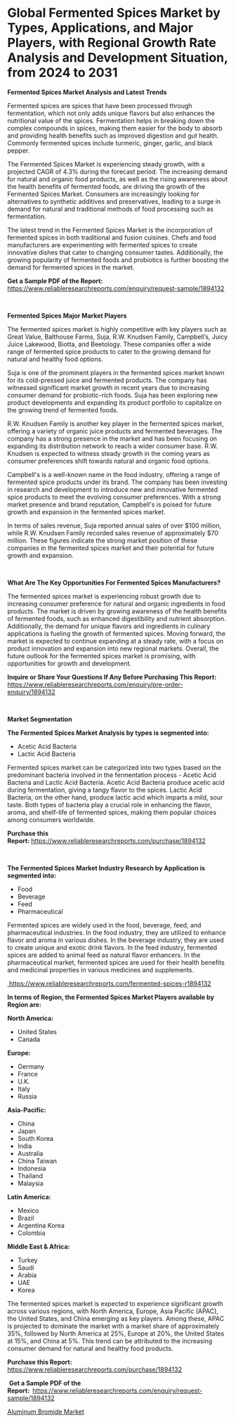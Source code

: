 <p><h1>Global Fermented Spices Market by Types, Applications, and Major Players, with Regional Growth Rate Analysis and Development Situation, from 2024 to 2031</h1></p><p><strong>Fermented Spices Market Analysis and Latest Trends</strong></p>
<p><p>Fermented spices are spices that have been processed through fermentation, which not only adds unique flavors but also enhances the nutritional value of the spices. Fermentation helps in breaking down the complex compounds in spices, making them easier for the body to absorb and providing health benefits such as improved digestion and gut health. Commonly fermented spices include turmeric, ginger, garlic, and black pepper.</p><p>The Fermented Spices Market is experiencing steady growth, with a projected CAGR of 4.3% during the forecast period. The increasing demand for natural and organic food products, as well as the rising awareness about the health benefits of fermented foods, are driving the growth of the Fermented Spices Market. Consumers are increasingly looking for alternatives to synthetic additives and preservatives, leading to a surge in demand for natural and traditional methods of food processing such as fermentation.</p><p>The latest trend in the Fermented Spices Market is the incorporation of fermented spices in both traditional and fusion cuisines. Chefs and food manufacturers are experimenting with fermented spices to create innovative dishes that cater to changing consumer tastes. Additionally, the growing popularity of fermented foods and probiotics is further boosting the demand for fermented spices in the market.</p></p>
<p><strong>Get a Sample PDF of the Report:&nbsp;</strong> <a href="https://www.reliableresearchreports.com/enquiry/request-sample/1894132">https://www.reliableresearchreports.com/enquiry/request-sample/1894132</a></p>
<p>&nbsp;</p>
<p><strong>Fermented Spices Major Market Players</strong></p>
<p><p>The fermented spices market is highly competitive with key players such as Great Value, Balthouse Farms, Suja, R.W. Knudsen Family, Campbell’s, Juicy Juice Lakewood, Biotta, and Beetology. These companies offer a wide range of fermented spice products to cater to the growing demand for natural and healthy food options.</p><p>Suja is one of the prominent players in the fermented spices market known for its cold-pressed juice and fermented products. The company has witnessed significant market growth in recent years due to increasing consumer demand for probiotic-rich foods. Suja has been exploring new product developments and expanding its product portfolio to capitalize on the growing trend of fermented foods.</p><p>R.W. Knudsen Family is another key player in the fermented spices market, offering a variety of organic juice products and fermented beverages. The company has a strong presence in the market and has been focusing on expanding its distribution network to reach a wider consumer base. R.W. Knudsen is expected to witness steady growth in the coming years as consumer preferences shift towards natural and organic food options.</p><p>Campbell's is a well-known name in the food industry, offering a range of fermented spice products under its brand. The company has been investing in research and development to introduce new and innovative fermented spice products to meet the evolving consumer preferences. With a strong market presence and brand reputation, Campbell's is poised for future growth and expansion in the fermented spices market.</p><p>In terms of sales revenue, Suja reported annual sales of over $100 million, while R.W. Knudsen Family recorded sales revenue of approximately $70 million. These figures indicate the strong market position of these companies in the fermented spices market and their potential for future growth and expansion.</p></p>
<p>&nbsp;</p>
<p><strong>What Are The Key Opportunities For Fermented Spices Manufacturers?</strong></p>
<p><p>The fermented spices market is experiencing robust growth due to increasing consumer preference for natural and organic ingredients in food products. The market is driven by growing awareness of the health benefits of fermented foods, such as enhanced digestibility and nutrient absorption. Additionally, the demand for unique flavors and ingredients in culinary applications is fueling the growth of fermented spices. Moving forward, the market is expected to continue expanding at a steady rate, with a focus on product innovation and expansion into new regional markets. Overall, the future outlook for the fermented spices market is promising, with opportunities for growth and development.</p></p>
<p><strong>Inquire or Share Your Questions If Any Before Purchasing This Report:</strong> <a href="https://www.reliableresearchreports.com/enquiry/pre-order-enquiry/1894132">https://www.reliableresearchreports.com/enquiry/pre-order-enquiry/1894132</a></p>
<p>&nbsp;</p>
<p><strong>Market Segmentation</strong></p>
<p><strong>The Fermented Spices Market Analysis by types is segmented into:</strong></p>
<p><ul><li>Acetic Acid Bacteria</li><li>Lactic Acid Bacteria</li></ul></p>
<p><p>Fermented spices market can be categorized into two types based on the predominant bacteria involved in the fermentation process - Acetic Acid Bacteria and Lactic Acid Bacteria. Acetic Acid Bacteria produce acetic acid during fermentation, giving a tangy flavor to the spices. Lactic Acid Bacteria, on the other hand, produce lactic acid which imparts a mild, sour taste. Both types of bacteria play a crucial role in enhancing the flavor, aroma, and shelf-life of fermented spices, making them popular choices among consumers worldwide.</p></p>
<p><strong>Purchase this Report:&nbsp;</strong><a href="https://www.reliableresearchreports.com/purchase/1894132">https://www.reliableresearchreports.com/purchase/1894132</a></p>
<p>&nbsp;</p>
<p><strong>The Fermented Spices Market Industry Research by Application is segmented into:</strong></p>
<p><ul><li>Food</li><li>Beverage</li><li>Feed</li><li>Pharmaceutical</li></ul></p>
<p><p>Fermented spices are widely used in the food, beverage, feed, and pharmaceutical industries. In the food industry, they are utilized to enhance flavor and aroma in various dishes. In the beverage industry, they are used to create unique and exotic drink flavors. In the feed industry, fermented spices are added to animal feed as natural flavor enhancers. In the pharmaceutical market, fermented spices are used for their health benefits and medicinal properties in various medicines and supplements.</p></p>
<p><a href="https://www.reliableresearchreports.com/fermented-spices-r1894132">&nbsp;https://www.reliableresearchreports.com/fermented-spices-r1894132</a></p>
<p><strong>In terms of Region, the Fermented Spices Market Players available by Region are:</strong></p>
<p>
    <p> <strong> North America: </strong>
        <ul>
            <li>United States</li>
            <li>Canada</li>
        </ul>
        </p> 
    <p> <strong> Europe: </strong>
        <ul>
            <li>Germany</li>
            <li>France</li>
            <li>U.K.</li>
            <li>Italy</li>
            <li>Russia</li>
        </ul>
        </p> 
    <p> <strong> Asia-Pacific: </strong>
        <ul>
            <li>China</li>
            <li>Japan</li>
            <li>South Korea</li>
            <li>India</li>
            <li>Australia</li>
            <li>China Taiwan</li>
            <li>Indonesia</li>
            <li>Thailand</li>
            <li>Malaysia</li>
        </ul>
        </p> 
    <p> <strong> Latin America: </strong>
        <ul>
            <li>Mexico</li>
            <li>Brazil</li>
            <li>Argentina Korea</li>
            <li>Colombia</li>
        </ul>
        </p> 
    <p> <strong> Middle East & Africa: </strong>
        <ul>
            <li>Turkey</li>
            <li>Saudi</li>
            <li>Arabia</li>
            <li>UAE</li>
            <li>Korea</li>
        </ul>
    </p>
    </p>
<p><p>The fermented spices market is expected to experience significant growth across various regions, with North America, Europe, Asia Pacific (APAC), the United States, and China emerging as key players. Among these, APAC is projected to dominate the market with a market share of approximately 35%, followed by North America at 25%, Europe at 20%, the United States at 15%, and China at 5%. This trend can be attributed to the increasing consumer demand for natural and healthy food products.</p></p>
<p><strong>Purchase this Report: </strong><a href="https://www.reliableresearchreports.com/purchase/1894132">https://www.reliableresearchreports.com/purchase/1894132</a></p>
<p>&nbsp;<strong>Get a Sample PDF of the Report:&nbsp;&nbsp;</strong><a href="https://www.reliableresearchreports.com/enquiry/request-sample/1894132">https://www.reliableresearchreports.com/enquiry/request-sample/1894132</a></p>
<p><strong></strong></p>
<p><p><a href="https://carnation-joke-41f.notion.site/Aluminum-Bromide-Market-Provides-a-Comprehensive-Analysis-Including-a-Macro-Overview-of-the-Market-a-6f3168d5400d4fe9afb0f7b6913016a1">Aluminum Bromide Market</a></p></p>